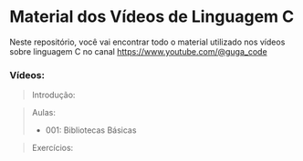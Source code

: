 # Material dos Vídeos de Linguagem C

Neste repositório, você vai encontrar todo o material utilizado nos vídeos sobre linguagem C no canal https://www.youtube.com/@guga_code

### Vídeos:

> Introdução:

> Aulas:
> - 001: Bibliotecas Básicas

> Exercícios:

